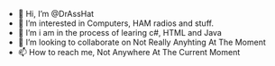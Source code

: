 - 👋 Hi, I’m @DrAssHat
- 👀 I’m interested in Computers, HAM radios and stuff.
- 🌱 I’m i am in the process of learing c#, HTML and Java
- 💞️ I’m looking to collaborate on Not Really Anyhting At The Moment
- 📫 How to reach me, Not Anywhere At The Current Moment

<!---
DrAssHat/DrAssHat is a ✨ special ✨ repository because its `README.md` (this file) appears on your GitHub profile.
You can click the Preview link to take a look at your changes.
--->
